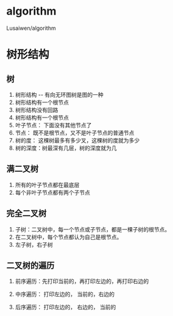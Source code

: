 # algorithm
Lusaiwen/algorithm

# 树形结构
## 树
1. 树形结构 -- 有向无环图树是图的一种
2. 树形结构有一个根节点
3. 树形结构没有回路
4. 树形结构有一个根节点
5. 叶子节点： 下面没有其他节点了
6. 节点： 既不是根节点，又不是叶子节点的普通节点
7. 树的度： 这棵树最多有多少叉，这棵树的度就为多少
8. 树的深度：树最深有几层，树的深度就为几

## 满二叉树
1. 所有的叶子节点都在最底层
2. 每个非叶子节点都有两个子节点

## 完全二叉树
1. 子树：二叉树中，每一个节点或子节点，都是一棵子树的根节点。
2. 在二叉树中，每个节点都认为自己是根节点。
3. 左子树，右子树

## 二叉树的遍历
1. 前序遍历：先打印当前的，再打印左边的，再打印右边的

2. 中序遍历： 打印左边的， 当前的，右边的

3. 后序遍历： 打印左边的， 右边的， 当前的




